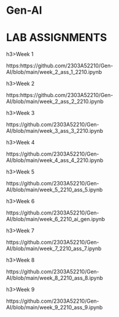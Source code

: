 # Gen-AI
<h1>LAB ASSIGNMENTS</h1><div></div>

<body>
  h3>Week 1 <p>https:https://github.com/2303A52210/Gen-AI/blob/main/week_2_ass_1_2210.ipynb</p></h3></div>
   h3>Week 2 <p>https:https://github.com/2303A52210/Gen-AI/blob/main/week_2_ass_2_2210.ipynb</p></h3></div>
    h3>Week 3 <p>https://github.com/2303A52210/Gen-AI/blob/main/week_3_ass_3_2210.ipynb</p></h3></div>
     h3>Week 4 <p>https://github.com/2303A52210/Gen-AI/blob/main/week_4_ass_4_2210.ipynb</p></h3></div>
      h3>Week 5 <p>https://github.com/2303A52210/Gen-AI/blob/main/week_5_2210_ass_5.ipynb</p></h3></div>
       h3>Week 6 <p>https://github.com/2303A52210/Gen-AI/blob/main/week_6_2210_ai_gen.ipynb</p></h3></div>
        h3>Week 7 <p>https://github.com/2303A52210/Gen-AI/blob/main/week_7_2210_ass_7.ipynb</p></h3></div>
         h3>Week 8 <p>https://github.com/2303A52210/Gen-AI/blob/main/week_8_2210_ass_8.ipynb</p></h3></div>
          h3>Week 9 <p>https://github.com/2303A52210/Gen-AI/blob/main/week_9_2210_ass_9.ipynb</p></h3></div>



